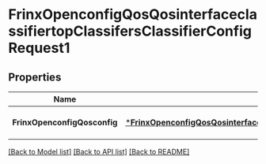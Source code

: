 # FrinxOpenconfigQosQosinterfaceclassifiertopClassifersClassifierConfigRequest1

## Properties
Name | Type | Description | Notes
------------ | ------------- | ------------- | -------------
**FrinxOpenconfigQosconfig** | [***FrinxOpenconfigQosQosinterfaceclassifiertopClassifersClassifierConfig**](frinx.openconfig.qos.qosinterfaceclassifiertop.classifers.classifier.Config.md) |  | [optional] [default to null]

[[Back to Model list]](../README.md#documentation-for-models) [[Back to API list]](../README.md#documentation-for-api-endpoints) [[Back to README]](../README.md)


